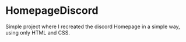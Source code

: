# HomepageDiscord

Simple project where I recreated the discord Homepage in a simple way, using only HTML and CSS.
